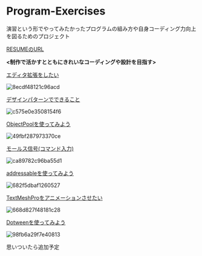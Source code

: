 # Program-Exercises

演習という形でやってみたかったプログラムの組み方や自身コーディング力向上を図るためのプロジェクト

[RESUMEのURL](https://www.resume.id/works/86287d2425f9e8b3)

**<制作で活かすとともにきれいなコーディングや設計を目指す>**

[エディタ拡張をしたい](Editor-Expansion.md)

![8ecdf48121c96acd](https://github.com/user-attachments/assets/4a7fd0f1-7e78-4435-83bf-412a2fa790ef)

[デザインパターンでできること](Designpatterns.md)

![c575e0e3508154f6](https://github.com/user-attachments/assets/d0a4a2cc-2c5c-450d-9d11-2483df26746c)

[ObjectPoolを使ってみよう](ObjectPool.md)

![49fbf287973370ce](https://github.com/user-attachments/assets/11d90709-4929-4269-b0db-2c941b8765f3)

[モールス信号(コマンド入力)](MorseCode.md)

![ca89782c96ba55d1](https://github.com/user-attachments/assets/92fcf6b6-59c0-4dc0-8de8-d68a0cf919da)

[addressableを使ってみよう](Addressable.md)

![682f5dbaf1260527](https://github.com/user-attachments/assets/96865d1b-5a67-41b9-9e71-7d8c2172a565)


[TextMeshProをアニメーションさせたい](TMPAnimation.md)

![668d827f48181c28](https://github.com/user-attachments/assets/4becd02c-7a99-42e1-9357-2137892d3261)

[Dotweenを使ってみよう](UseDotween.md)

![98fb6a29f7e40813](https://github.com/user-attachments/assets/1ce85b26-ce76-44b3-a2cb-310b19fa077f)

思いついたら追加予定
